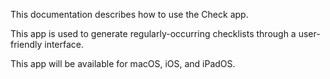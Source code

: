 This documentation describes how to use the Check app.

This app is used to generate regularly-occurring checklists through a user-friendly interface.

This app will be available for macOS, iOS, and iPadOS.	
